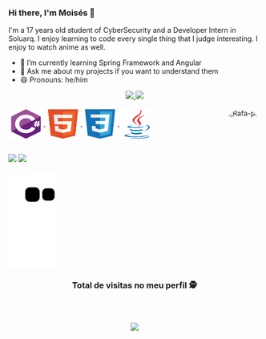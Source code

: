 ### Hi there, I'm Moisés 👋
I'm a 17 years old student of CyberSecurity and a Developer Intern in Soluarq.
I enjoy learning to code every single thing that I judge interesting. I enjoy to watch anime as well.

- 🌱 I’m currently learning Spring Framework and Angular
- 💬 Ask me about my projects if you want to understand them
- 😄 Pronouns: he/him

<div align="center">
  <a href="https://github.com/moisesest3vao">
  <img height="165em" src="https://github-readme-stats.vercel.app/api?username=moisesest3vao&show_icons=true&theme=dracula&include_all_commits=true&count_private=true"/>
  <img height="165em" src="https://github-readme-stats.vercel.app/api/top-langs/?username=moisesest3vao&layout=compact&langs_count=7&theme=dracula"/>
</div>
  
<div style="display: inline_block"><br>
  <img align="center" alt="Rafa-Csharp" height="60" width="70" src="https://raw.githubusercontent.com/devicons/devicon/master/icons/csharp/csharp-original.svg">
  <img align="center" alt="Rafa-HTML" height="60" width="70" src="https://raw.githubusercontent.com/devicons/devicon/master/icons/html5/html5-original.svg">
  <img align="center" alt="Rafa-CSS" height="60" width="70" src="https://raw.githubusercontent.com/devicons/devicon/master/icons/css3/css3-original.svg">
  <img align="center" alt="Rafa-java" height="60" width="70" src="https://raw.githubusercontent.com/devicons/devicon/master/icons/java/java-original.svg">
  <img align="right" alt="Rafa-pic" height="180" style="border-radius:50px;" src="https://j.gifs.com/mL4q2z.gif">
</div>

 
  ##
 
<div> 
  <a href="https://www.linkedin.com/in/moises-estevao/" target="_blank"><img src="https://img.shields.io/badge/-LinkedIn-%230077B5?style=for-the-badge&logo=linkedin&logoColor=white" target="_blank"></a> 
  <a href="https://www.instagram.com/moises.est3vao/" target="_blank"><img src="https://img.shields.io/badge/-Instagram-%23E4405F?style=for-the-badge&logo=instagram&logoColor=white" target="_blank"></a>
  
 
  ![Snake animation](https://github.com/rafaballerini/rafaballerini/blob/output/github-contribution-grid-snake.svg)
 
</div>
  
  <h3 align="center"> Total de visitas no meu perfil 🕵️ <h3/>

  <br>
 <p align="center"> 
   <img alingn="center" src="https://profile-counter.glitch.me/moisesest3vao/count.svg" />
 </p>


